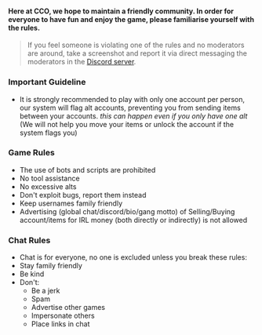 

#### Here at CCO, we hope to maintain a friendly community. In order for everyone to have fun and enjoy the game, please familiarise yourself with the rules. 

> If you feel someone is violating one of the rules and no moderators are around, take a screenshot and report it via direct messaging the moderators in the [Discord server](https://discord.gg/JREx8xz).
### Important Guideline
* It is strongly recommended to play with only one account per person, our system will flag alt accounts, preventing you from sending items between your accounts. *this can happen even if you only have one alt* (We will not help you move your items or unlock the account if the system flags you)

### Game Rules
* The use of bots and scripts are prohibited
* No tool assistance
* No excessive alts
* Don't exploit bugs, report them instead
* Keep usernames family friendly
* Advertising (global chat/discord/bio/gang motto) of Selling/Buying account/items for IRL money (both directly or indirectly) is not allowed

### Chat Rules
* Chat is for everyone, no one is excluded unless you break these rules:
* Stay family friendly
* Be kind
* Don't: 
  - Be a jerk
  - Spam  
  - Advertise other games 
  - Impersonate others  
  - Place links in chat
